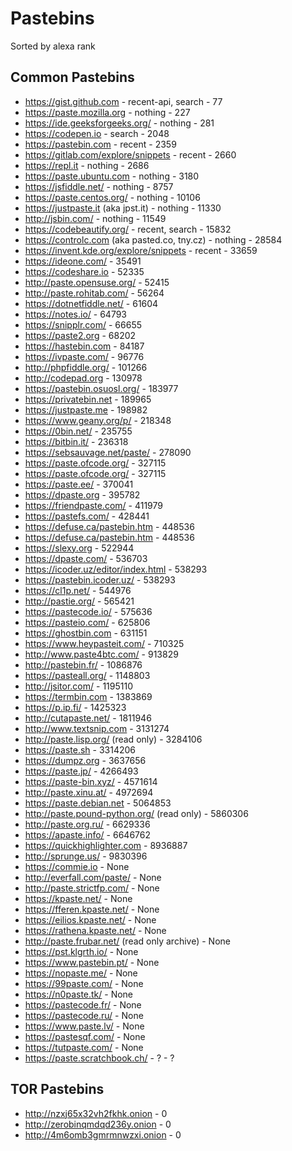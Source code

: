 # Pastebins

Sorted by alexa rank

## Common Pastebins

- https://gist.github.com - recent-api, search - 77
- https://paste.mozilla.org - nothing - 227
- https://ide.geeksforgeeks.org/ - nothing - 281
- https://codepen.io - search - 2048
- https://pastebin.com - recent - 2359
- https://gitlab.com/explore/snippets - recent - 2660
- https://repl.it - nothing - 2686
- https://paste.ubuntu.com - nothing - 3180
- https://jsfiddle.net/ - nothing - 8757
- https://paste.centos.org/ - nothing - 10106
- https://justpaste.it (aka jpst.it) - nothing - 11330
- http://jsbin.com/ - nothing - 11549
- https://codebeautify.org/ - recent, search - 15832
- https://controlc.com (aka pasted.co, tny.cz) - nothing - 28584
- https://invent.kde.org/explore/snippets - recent - 33659
- https://ideone.com/ - 35491
- https://codeshare.io - 52335
- http://paste.opensuse.org/ - 52415
- http://paste.rohitab.com/ - 56264
- https://dotnetfiddle.net/ - 61604
- https://notes.io/ - 64793
- https://snipplr.com/ - 66655
- https://paste2.org - 68202
- https://hastebin.com - 84187
- https://ivpaste.com/ - 96776
- http://phpfiddle.org/ - 101266
- http://codepad.org - 130978
- https://pastebin.osuosl.org/ - 183977
- https://privatebin.net - 189965
- https://justpaste.me - 198982
- https://www.geany.org/p/ - 218348
- https://0bin.net/ - 235755
- https://bitbin.it/ - 236318
- https://sebsauvage.net/paste/ - 278090
- https://paste.ofcode.org/ - 327115
- https://paste.ofcode.org/ - 327115
- https://paste.ee/ - 370041
- https://dpaste.org - 395782
- https://friendpaste.com/ - 411979
- https://pastefs.com/ - 428441
- https://defuse.ca/pastebin.htm - 448536
- https://defuse.ca/pastebin.htm - 448536
- https://slexy.org - 522944
- https://dpaste.com/ - 536703
- https://icoder.uz/editor/index.html - 538293
- https://pastebin.icoder.uz/ - 538293
- https://cl1p.net/ - 544976
- http://pastie.org/ - 565421
- https://pastecode.io/ - 575636
- https://pasteio.com/ - 625806
- https://ghostbin.com - 631151
- https://www.heypasteit.com/ - 710325
- http://www.paste4btc.com/ - 913829
- http://pastebin.fr/ - 1086876
- https://pasteall.org/ - 1148803
- http://jsitor.com/ - 1195110
- https://termbin.com - 1383869
- https://p.ip.fi/ - 1425323
- http://cutapaste.net/ - 1811946
- http://www.textsnip.com - 3131274
- http://paste.lisp.org/ (read only) - 3284106
- https://paste.sh - 3314206
- https://dumpz.org - 3637656
- https://paste.jp/ - 4266493
- https://paste-bin.xyz/ - 4571614
- http://paste.xinu.at/ - 4972694
- https://paste.debian.net - 5064853
- http://paste.pound-python.org/ (read only) - 5860306
- http://paste.org.ru/ - 6629336
- https://apaste.info/ - 6646762
- https://quickhighlighter.com - 8936887
- http://sprunge.us/ - 9830396
- https://commie.io - None
- http://everfall.com/paste/ - None
- http://paste.strictfp.com/ - None
- https://kpaste.net/ - None
- https://fferen.kpaste.net/ - None
- https://eilios.kpaste.net/ - None
- https://rathena.kpaste.net/ - None
- http://paste.frubar.net/ (read only archive) - None
- https://pst.klgrth.io/ - None
- https://www.pastebin.pt/ - None
- https://nopaste.me/ - None
- https://99paste.com/ - None
- https://n0paste.tk/ - None
- https://pastecode.fr/ - None
- https://pastecode.ru/ - None
- https://www.paste.lv/ - None
- https://pastesqf.com/ - None
- https://tutpaste.com/ - None
- https://paste.scratchbook.ch/ - ? - ?


## TOR Pastebins

- http://nzxj65x32vh2fkhk.onion - 0
- http://zerobinqmdqd236y.onion - 0
- http://4m6omb3gmrmnwzxi.onion - 0
